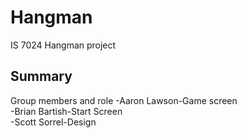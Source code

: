 # Hangman
IS 7024 Hangman project

## Summary
Group members and role
  -Aaron Lawson-Game screen  
  -Brian Bartish-Start Screen  
  -Scott Sorrel-Design  
